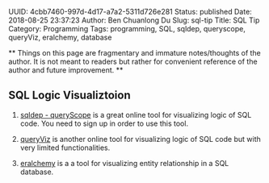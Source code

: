 UUID: 4cbb7460-997d-4d17-a7a2-5311d726e281
Status: published
Date: 2018-08-25 23:37:23
Author: Ben Chuanlong Du
Slug: sql-tip
Title: SQL Tip
Category: Programming
Tags: programming, SQL, sqldep, queryscope, queryViz, eralchemy, database

**
Things on this page are
fragmentary and immature notes/thoughts of the author.
It is not meant to readers
but rather for convenient reference of the author and future improvement.
**

## SQL Logic Visualiztoion

1. [sqldep - queryScope](https://app.sqldep.com/queryscope/#)
    is a great online tool for visualizing logic of SQL code.
    You need to sign up in order to use this tool.

2. [queryViz](http://queryviz.com/online/)
    is another online tool for visualizing logic of SQL code 
    but with very limited functionalities.

3. [eralchemy](https://github.com/Alexis-benoist/eralchemy)
    is a a tool for visualizing entity relationship in a SQL database.